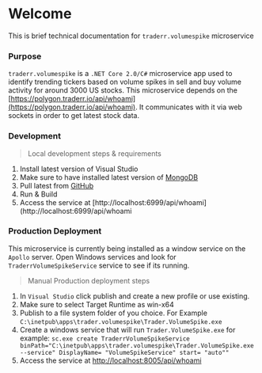 # Welcome

This is brief technical documentation for `traderr.volumespike` microservice

### Purpose

`traderr.volumespike` is a `.NET Core 2.0/C#` microservice app used to identify trending tickers based on volume spikes in sell and buy volume activity for around 3000 US stocks.
This microservice depends on the [https://polygon.traderr.io/api/whoami](https://polygon.traderr.io/api/whoami). It communicates with it via web sockets in order to get latest stock data.

### Development

> Local development steps & requirements

1. Install latest version of Visual Studio
2. Make sure to have installed latest version of [MongoDB](https://www.mongodb.com/)
3. Pull latest from [GitHub](https://github.com/traderrio/trader.volumespike.git)
4. Run & Build
5. Access the service at [http://localhost:6999/api/whoami](http://localhost:6999/api/whoami

### Production Deployment
This microservice is currently being installed as a window service on the `Apollo` server.
Open Windows services and look for `TraderrVolumeSpikeService` service to see if its running.

> Manual Production deployment steps

1. In `Visual Studio` click publish and create a new profile or use existing.
2. Make sure to select Target Runtime as win-x64
3. Publish to a file system folder of you choice. For Example `C:\inetpub\apps\trader.volumespike\Trader.VolumeSpike.exe`
4. Create a windows service that will run `Trader.VolumeSpike.exe` for example:
 `sc.exe create TraderrVolumeSpikeService binPath="C:\inetpub\apps\trader.volumespike\Trader.VolumeSpike.exe --service" DisplayName= "VolumeSpikeService" start= "auto""`
5. Access the service at [http://localhost:8005/api/whoami](http://localhost:8005/api/whoami)
